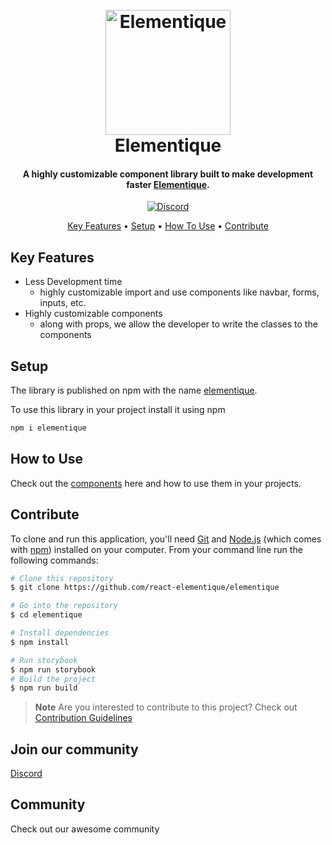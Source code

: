 
<h1 align="center">
  <br>
  <img src="https://github.com/react-elementique/elementique/assets/84664410/6550d2dd-2622-4156-9568-e28946d3a481" alt="Elementique" width="200">
  <br>
  Elementique
  <br>
</h1>

<h4 align="center">A highly customizable component library built to make development faster <a href="https://github.com/react-elementique/elementique" target="_blank">Elementique</a>.</h4>

<p align="center">
  <a href="https://discord.com/channels/1247619398374785034">
      <img alt="Discord" src="https://img.shields.io/discord/1247619398374785034">
  </a>
</p>

<p align="center">
  <a href="#key-features">Key Features</a> •
  <a href="#setup">Setup</a> •
  <a href="#how-to-use">How To Use</a> •
  <a href="#contribute">Contribute</a>
</p>

<!-- ![screenshot](https://raw.githubusercontent.com/amitmerchant1990/electron-Elementique/master/app/img/Elementique.gif) -->

## Key Features

* Less Development time
  - highly customizable import and use components like navbar, forms, inputs, etc.
* Highly customizable components
  - along with props, we allow the developer to write the classes to the components

## Setup

The library is published on npm with the name <a href="https://www.npmjs.com/package/elementique" target="_blank">elementique</a>.

To use this library in your project install it using npm

```bash
npm i elementique
```

## How to Use

Check out the <a href="https://react-elementique.github.io/elementique">components</a> here and how to use them in your projects.

## Contribute

To clone and run this application, you'll need [Git](https://git-scm.com) and [Node.js](https://nodejs.org/en/download/) (which comes with [npm](http://npmjs.com)) installed on your computer. 
From your command line run the following commands:

```bash
# Clone this repository
$ git clone https://github.com/react-elementique/elementique

# Go into the repository
$ cd elementique

# Install dependencies
$ npm install

# Run storybook
$ npm run storybook
# Build the project
$ npm run build
```

> **Note**
Are you interested to contribute to this project?
Check out <a href="https://github.com/react-elementique/elementique/blob/main/CONTRIBUTING_GUIDELINES.md">Contribution Guidelines</a>

## Join our community

[Discord](https://discord.com/channels/1247619398374785034)

## Community

Check out our awesome community
